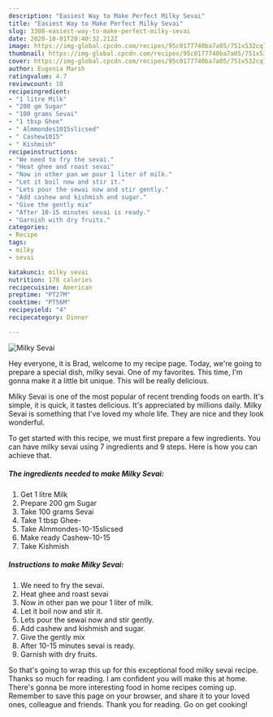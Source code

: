 ```yaml
---
description: "Easiest Way to Make Perfect Milky Sevai"
title: "Easiest Way to Make Perfect Milky Sevai"
slug: 3308-easiest-way-to-make-perfect-milky-sevai
date: 2020-10-01T20:40:32.212Z
image: https://img-global.cpcdn.com/recipes/95c0177740ba7a05/751x532cq70/milky-sevai-recipe-main-photo.jpg
thumbnail: https://img-global.cpcdn.com/recipes/95c0177740ba7a05/751x532cq70/milky-sevai-recipe-main-photo.jpg
cover: https://img-global.cpcdn.com/recipes/95c0177740ba7a05/751x532cq70/milky-sevai-recipe-main-photo.jpg
author: Eugenia Marsh
ratingvalue: 4.7
reviewcount: 10
recipeingredient:
- "1 litre Milk"
- "200 gm Sugar"
- "100 grams Sevai"
- "1 tbsp Ghee"
- " Almmondes1015slicsed"
- " Cashew1015"
- " Kishmish"
recipeinstructions:
- "We need to fry the sevai."
- "Heat ghee and roast sevai"
- "Now in other pan we pour 1 liter of milk."
- "Let it boil now and stir it."
- "Lets pour the sewai now and stir gently."
- "Add cashew and kishmish and sugar."
- "Give the gently mix"
- "After 10-15 minutes sevai is ready."
- "Garnish with dry fruits."
categories:
- Recipe
tags:
- milky
- sevai

katakunci: milky sevai 
nutrition: 178 calories
recipecuisine: American
preptime: "PT27M"
cooktime: "PT56M"
recipeyield: "4"
recipecategory: Dinner

---
```



![Milky Sevai](https://img-global.cpcdn.com/recipes/95c0177740ba7a05/751x532cq70/milky-sevai-recipe-main-photo.jpg)

Hey everyone, it is Brad, welcome to my recipe page. Today, we're going to prepare a special dish, milky sevai. One of my favorites. This time, I'm gonna make it a little bit unique. This will be really delicious.



Milky Sevai is one of the most popular of recent trending foods on earth. It's simple, it is quick, it tastes delicious. It's appreciated by millions daily. Milky Sevai is something that I've loved my whole life. They are nice and they look wonderful.


To get started with this recipe, we must first prepare a few ingredients. You can have milky sevai using 7 ingredients and 9 steps. Here is how you can achieve that.

<!--inarticleads1-->

##### The ingredients needed to make Milky Sevai:

1. Get 1 litre Milk
1. Prepare 200 gm Sugar
1. Take 100 grams Sevai
1. Take 1 tbsp Ghee-
1. Take  Almmondes-10-15slicsed
1. Make ready  Cashew-10-15
1. Take  Kishmish




<!--inarticleads2-->

##### Instructions to make Milky Sevai:

1. We need to fry the sevai.
1. Heat ghee and roast sevai
1. Now in other pan we pour 1 liter of milk.
1. Let it boil now and stir it.
1. Lets pour the sewai now and stir gently.
1. Add cashew and kishmish and sugar.
1. Give the gently mix
1. After 10-15 minutes sevai is ready.
1. Garnish with dry fruits.




So that's going to wrap this up for this exceptional food milky sevai recipe. Thanks so much for reading. I am confident you will make this at home. There's gonna be more interesting food in home recipes coming up. Remember to save this page on your browser, and share it to your loved ones, colleague and friends. Thank you for reading. Go on get cooking!
